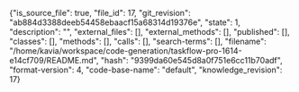 {"is_source_file": true, "file_id": 17, "git_revision": "ab884d3388deeb54458ebaacf15a68314d19376e", "state": 1, "description": "", "external_files": [], "external_methods": [], "published": [], "classes": [], "methods": [], "calls": [], "search-terms": [], "filename": "/home/kavia/workspace/code-generation/taskflow-pro-1614-e14cf709/README.md", "hash": "9399da60e545d8a0f751e6cc11b70adf", "format-version": 4, "code-base-name": "default", "knowledge_revision": 17}